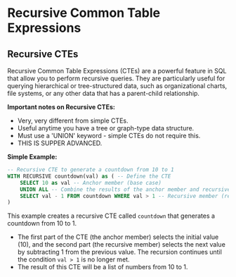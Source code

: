 # Recursive Common Table Expressions

## Recursive CTEs

Recursive Common Table Expressions (CTEs) are a powerful feature in SQL that allow you to perform recursive queries. They are particularly useful for querying hierarchical or tree-structured data, such as organizational charts, file systems, or any other data that has a parent-child relationship.

**Important notes on Recursive CTEs:**

- Very, very different from simple CTEs.
- Useful anytime you have a tree or graph-type data structure.
- Must use a 'UNION' keyword - simple CTEs do not require this.
- THIS IS SUPPER ADVANCED.

**Simple Example:**

```sql
-- Recursive CTE to generate a countdown from 10 to 1
WITH RECURSIVE countdown(val) as ( -- Define the CTE
    SELECT 10 as val -- Anchor member (base case)
    UNION ALL -- Combine the results of the anchor member and recursive member
    SELECT val - 1 FROM countdown WHERE val > 1 -- Recursive member (recursive case)
)
```

This example creates a recursive CTE called `countdown` that generates a countdown from 10 to 1.

- The first part of the CTE (the anchor member) selects the initial value (10), and the second part (the recursive member) selects the next value by subtracting 1 from the previous value. The recursion continues until the condition `val > 1` is no longer met.
- The result of this CTE will be a list of numbers from 10 to 1.
